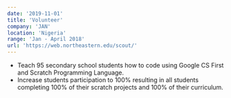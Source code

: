 ```yaml
---
date: '2019-11-01'
title: 'Volunteer'
company: 'JAN'
location: 'Nigeria'
range: 'Jan - April 2018'
url: 'https://web.northeastern.edu/scout/'
---
```


-  Teach 95 secondary school students how to code using Google CS First and Scratch Programming Language.
-  Increase students participation to 100% resulting in all students completing 100% of their scratch projects and 100% of their curriculum.

